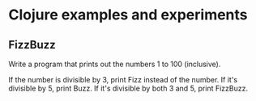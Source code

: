# Clojure examples and experiments

## FizzBuzz

Write a program that prints out the numbers 1 to 100 (inclusive).

If the number is divisible by 3, print Fizz instead of the number. If it's divisible by 5, print Buzz. If it's divisible by both 3 and 5, print FizzBuzz.

